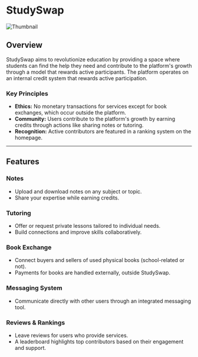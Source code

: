 # StudySwap

![Thumbnail](https://github.com/lemboalex/StudySwap/blob/main/Thumbnail.png)

## Overview
StudySwap aims to revolutionize education by providing a space where students can find the help they need and contribute to the platform's growth through a model that rewards active participants.
The platform operates on an internal credit system that rewards active participation.

### Key Principles
- **Ethics:** No monetary transactions for services except for book exchanges, which occur outside the platform.
- **Community:** Users contribute to the platform's growth by earning credits through actions like sharing notes or tutoring.
- **Recognition:** Active contributors are featured in a ranking system on the homepage.

---

## Features

### Notes
- Upload and download notes on any subject or topic.
- Share your expertise while earning credits.

### Tutoring
- Offer or request private lessons tailored to individual needs.
- Build connections and improve skills collaboratively.

### Book Exchange
- Connect buyers and sellers of used physical books (school-related or not).
- Payments for books are handled externally, outside StudySwap.

### Messaging System
- Communicate directly with other users through an integrated messaging tool.

### Reviews & Rankings
- Leave reviews for users who provide services.
- A leaderboard highlights top contributors based on their engagement and support.
